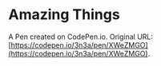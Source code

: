 # Amazing Things

A Pen created on CodePen.io. Original URL: [https://codepen.io/3n3a/pen/XWeZMGO](https://codepen.io/3n3a/pen/XWeZMGO).


